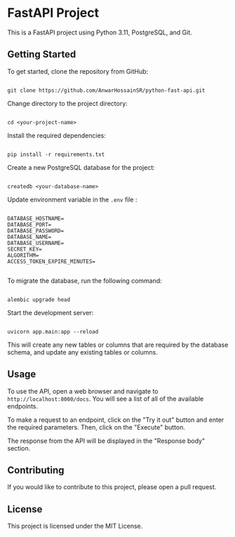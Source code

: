 # FastAPI Project

This is a FastAPI project using Python 3.11, PostgreSQL, and Git.

## Getting Started

To get started, clone the repository from GitHub:

```

git clone https://github.com/AnwarHossainSR/python-fast-api.git

```

Change directory to the project directory:

```

cd <your-project-name>

```

Install the required dependencies:

```

pip install -r requirements.txt

```

Create a new PostgreSQL database for the project:

```

createdb <your-database-name>

```

Update environment variable in the `.env` file :

```

DATABASE_HOSTNAME=
DATABASE_PORT=
DATABASE_PASSWORD=
DATABASE_NAME=
DATABASE_USERNAME=
SECRET_KEY=
ALGORITHM=
ACCESS_TOKEN_EXPIRE_MINUTES=


```

To migrate the database, run the following command:

```

alembic upgrade head

```

Start the development server:

```

uvicorn app.main:app --reload

```

This will create any new tables or columns that are required by the database schema, and update any existing tables or columns.

## Usage

To use the API, open a web browser and navigate to `http://localhost:8000/docs`. You will see a list of all of the available endpoints.

To make a request to an endpoint, click on the "Try it out" button and enter the required parameters. Then, click on the "Execute" button.

The response from the API will be displayed in the "Response body" section.

## Contributing

If you would like to contribute to this project, please open a pull request.

## License

This project is licensed under the MIT License.